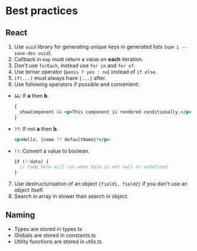 # Best practices

## React

1. Use `uuid` library for generating unique keys in generated lists (`npm i --save-dev uuid`).
2. Callback in `map` must return a value on **each** iteration.
3. Don't use `forEach`, instead use `for in` and `for of`.
4. Use ternar operator (`penis ? yes : no`) instead of `if else`.
5. `if(...)` must always have `{...}` after.
6. Use following operators if possible and convenient:

- `&&`: If **a** then **b**.

  ```jsx
  {
    showComponent && <p>This component is rendered conditionally.</p>;
  }
  ```

- `??`: If not **a** then **b**.

  ```jsx
  <p>Hello, {name ?? defaultName}!</p>
  ```

- `!!`: Convert a value to boolean.

  ```jsx
  if (!!data) {
    // Code here will run when data is not null or undefined
  }
  ```

7. Use destructurisation of an object `{field1, field2}` if you don't use an object itself.
8. Search in array in slower than search in object.

## Naming

- Types are stored in types.ts
- Globals are stored in constants.ts
- Utility functions are stored in utils.ts
